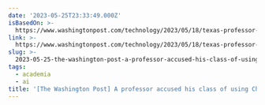 ```yaml
---
date: '2023-05-25T23:33:49.000Z'
isBasedOn: >-
  https://www.washingtonpost.com/technology/2023/05/18/texas-professor-threatened-fail-class-chatgpt-cheating
link: >-
  https://www.washingtonpost.com/technology/2023/05/18/texas-professor-threatened-fail-class-chatgpt-cheating
slug: >-
  2023-05-25-the-washington-post-a-professor-accused-his-class-of-using-chatgpt-putti
tags:
  - academia
  - ai
title: '[The Washington Post] A professor accused his class of using ChatGPT, putti'
---
```


